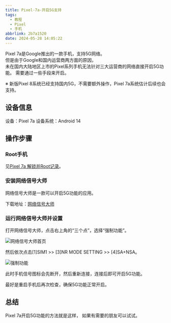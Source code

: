 ```yaml
---
title: Pixel-7a-开启5G支持
tags:
  - 教程
  - Pixel
  - 手机
abbrlink: 2b7a1520
date: 2024-05-28 14:05:22
---
```


Pixel 7a是Google推出的一款手机，支持5G网络。<br>
但是由于Google和国内运营商两方面的原因，<br>
未在国内大陆地区上市的Pixel系列手机无法针对三大运营商的网络直接开启5G功能。
需要通过一些手段来开启。

※ 新版Pixel 8系统已经支持国内5G，不需要额外操作，Pixel 7a系统估计后续也会支持。

## 设备信息
设备：Pixel 7a
设备系统：Android 14

## 操作步骤

### Root手机
见[Pixel 7a 解锁并Root记录](/posts/f9eadd70/)。

### 安装网络信号大师
网络信号大师是一款可以开启5G功能的应用。

下载地址：[网络信号大师](https://play.google.com/store/apps/details?id=com.qtrun.QuickTest)

### 运行网络信号大师并设置
打开网络信号大师，点击右上角的“三个点”，选择“强制功能”。

![网络信号大师首页](网络信号大师首页.webp)

然后依次点击[1]SIM1 >> [3]NR MODE SETTING >> [4]SA+NSA。

![强制功能](强制功能.webp)

此时手机信号图标会先断开，然后重新连接，连接后即可开启5G功能。

最好是重启手机后再次检查，确保5G功能正常开启。

## 总结
Pixel 7a开启5G功能的方法就是这样，
如果有需要的朋友可以试试。